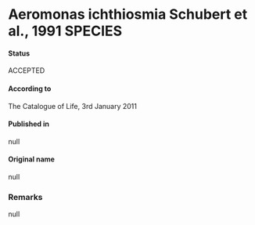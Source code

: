 # Aeromonas ichthiosmia Schubert et al., 1991 SPECIES

#### Status
ACCEPTED

#### According to
The Catalogue of Life, 3rd January 2011

#### Published in
null

#### Original name
null

### Remarks
null